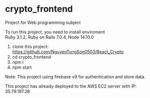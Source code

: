 # crypto_frontend  
Project for Web programming subject  
  
To run this project, you need to install enviroment  
Ruby 3.1.2, Ruby on Rails 7.0.4, Node 14.10.0  

1. clone this project: https://github.com/NguyenTungSon0503/React_Crypto
2. cd crypto_frontend  
3. npm i 
4. npm start  

Note: This project using firebase v9 for authentication and store data. 

This project has already deployed to the AWS EC2 server with IP: 35.79.197.28

